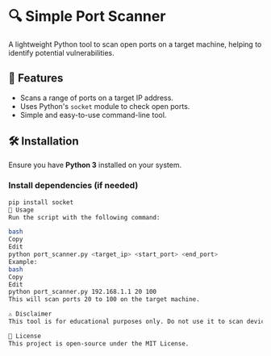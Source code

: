 # 🔍 Simple Port Scanner

A lightweight Python tool to scan open ports on a target machine, helping to identify potential vulnerabilities.

## 📌 Features
- Scans a range of ports on a target IP address.
- Uses Python's `socket` module to check open ports.
- Simple and easy-to-use command-line tool.

## 🛠️ Installation
Ensure you have **Python 3** installed on your system.

### Install dependencies (if needed)
```bash
pip install socket
🚀 Usage
Run the script with the following command:

bash
Copy
Edit
python port_scanner.py <target_ip> <start_port> <end_port>
Example:
bash
Copy
Edit
python port_scanner.py 192.168.1.1 20 100
This will scan ports 20 to 100 on the target machine.

⚠️ Disclaimer
This tool is for educational purposes only. Do not use it to scan devices without permission. Unauthorized scanning may violate laws and regulations.

📜 License
This project is open-source under the MIT License.
